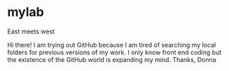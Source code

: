 # mylab
East meets west

Hi there!
I am trying out GitHub because I am tired of searching my local folders for previous versions of my work. I only know front end coding but the existence of the GitHub world is expanding my mind.
Thanks,
Donna
